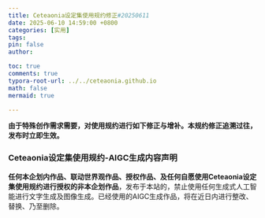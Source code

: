 ```yaml
---
title: Ceteaonia设定集使用规约修正#20250611
date: 2025-06-10 14:59:00 +0800
categories: [实用]
tags: 
pin: false
author: 

toc: true
comments: true
typora-root-url: ../../ceteaonia.github.io
math: false
mermaid: true

---
```

**由于特殊创作需求需要，对使用规约进行如下修正与增补。本规约修正追溯过往，发布时立即生效。**

### Ceteaonia设定集使用规约-AIGC生成内容声明

**任何本企划内作品、联动世界观作品、授权作品、及任何自愿使用Ceteaonia设定集使用规约进行授权的非本企划作品**，发布于本站的，禁止使用任何生成式人工智能进行文字生成及图像生成。已经使用的AIGC生成作品，将在近日内进行整改、替换、乃至删除。